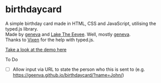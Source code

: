 # birthdaycard
A simple birthday card made in HTML, CSS and JavaScript, utilising the typed.js library.<br>
Made by [geneva](https://github.com/geenva) and [Lake The Eevee](https://github.com/LakeTheEevee). Well, mostly [geneva](https://github.com/geenva).<br>
Thanks to [Vixen](https://github.com/Vxxen) for the help with typed.js. 

[Take a look at the demo here](https://birthdaycard.marcuscodes.me)

To Do

* [ ] Allow input via URL to state the person who this is sent to (e.g. https://geenva.github.io/birthdaycard/?name=John/)
